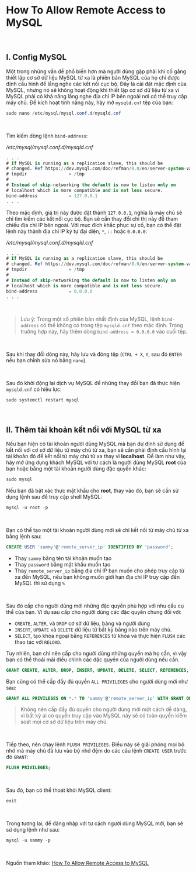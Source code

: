 # How To Allow Remote Access to MySQL

<br />

## I. Config MySQL

Một trong những vấn đề phổ biến hơn mà người dùng gặp phải khi cố gắng thiết lập cơ sở dữ liệu MySQL từ xa là phiên bản MySQL của họ chỉ được định cấu hình để lắng nghe các kết nối cục bộ. Đây là cài đặt mặc định của MySQL, nhưng nó sẽ không hoạt động khi thiết lập cơ sở dữ liệu từ xa vì MySQL phải có khả năng lắng nghe địa chỉ IP bên ngoài nơi có thể truy cập máy chủ. Để kích hoạt tính năng này, hãy mở `mysqld.cnf` tệp của bạn:

```java
sudo nano /etc/mysql/mysql.conf.d/mysqld.cnf
```

<br />

Tìm kiếm dòng lệnh `bind-address`:

*/etc/mysql/mysql.conf.d/mysqld.cnf*
```sql
. . .
# If MySQL is running as a replication slave, this should be
# changed. Ref https://dev.mysql.com/doc/refman/8.0/en/server-system-variables.html#sysvar_tmpdir
# tmpdir                = /tmp
#
# Instead of skip-networking the default is now to listen only on
# localhost which is more compatible and is not less secure.
bind-address            = 127.0.0.1
. . .
```

Theo mặc định, giá trị này được đặt thành `127.0.0.1`, nghĩa là máy chủ sẽ chỉ tìm kiếm các kết nối cục bộ. Bạn sẽ cần thay đổi chỉ thị này để tham chiếu địa chỉ IP bên ngoài. Với mục đích khắc phục sự cố, bạn có thể đặt lệnh này thành địa chỉ IP ký tự đại diện, `*`, `::` hoặc `0.0.0.0`:

*/etc/mysql/mysql.conf.d/mysqld.cnf*
```sql
. . .
# If MySQL is running as a replication slave, this should be
# changed. Ref https://dev.mysql.com/doc/refman/8.0/en/server-system-variables.html#sysvar_tmpdir
# tmpdir                = /tmp
#
# Instead of skip-networking the default is now to listen only on
# localhost which is more compatible and is not less secure.
bind-address            = 0.0.0.0
. . .
```

<br />

> Lưu ý: Trong một số phiên bản nhất định của MySQL, lệnh `bind-address` có thể không có trong tệp `mysqld.cnf` theo mặc định. Trong trường hợp này, hãy thêm dòng `bind-address = 0.0.0.0` vào cuối tệp.
> 
<br />

Sau khi thay đổi dòng này, hãy lưu và đóng tệp (`CTRL + X`, `Y`, sau đó `ENTER` nếu bạn chỉnh sửa nó bằng `nano`).

<br />

Sau đó khởi động lại dịch vụ MySQL để những thay đổi bạn đã thực hiện `mysqld.cnf` có hiệu lực:
```sql
sudo systemctl restart mysql
```

<br />

## II. Thêm tài khoản kết nối với MySQL từ xa

Nếu bạn hiện có tài khoản người dùng MySQL mà bạn dự định sử dụng để kết nối với cơ sở dữ liệu từ máy chủ từ xa, bạn sẽ cần phải định cấu hình lại tài khoản đó để kết nối từ máy chủ từ xa thay vì __localhost__. Để làm như vậy, hãy mở ứng dụng khách MySQL với tư cách là người dùng MySQL __root__ của bạn hoặc bằng một tài khoản người dùng đặc quyền khác:
```sql
sudo mysql
```

Nếu bạn đã bật xác thực mật khẩu cho __root__, thay vào đó, bạn sẽ cần sử dụng lệnh sau để truy cập shell MySQL:
```sql
mysql -u root -p
```

<br />

Bạn có thể tạo một tài khoản người dùng mới sẽ chỉ kết nối từ máy chủ từ xa bằng lệnh sau:
```sql
CREATE USER 'sammy'@'remote_server_ip' IDENTIFIED BY 'password';
```

- Thay `sammy` bằng tên tài khoản muốn tạo
- Thay `password` bằng mật khẩu muốn tạo
- Thay `remote_server_ip` bằng địa chỉ IP bạn muốn cho phép truy cập từ xa đến MySQL, nếu bạn không muốn giới hạn địa chỉ IP truy cập đến MySQL thì sử dụng `%`

<br />

Sau đó cấp cho người dùng mới những đặc quyền phù hợp với nhu cầu cụ thể của bạn. 
Ví dụ sau cấp cho người dùng các đặc quyền chung đối với:
- `CREATE`, `ALTER`, và `DROP` cơ sở dữ liệu, bảng và người dùng
- `INSERT`, `UPDATE` và `DELETE` dữ liệu từ bất kỳ bảng nào trên máy chủ.
- `SELECT`, tạo khóa ngoại bằng `REFERENCES` từ khóa và thực hiện `FLUSH` các thao tác với `RELOAD`.
  
Tuy nhiên, bạn chỉ nên cấp cho người dùng những quyền mà họ cần, vì vậy bạn có thể thoải mái điều chỉnh các đặc quyền của người dùng nếu cần.
```sql
GRANT CREATE, ALTER, DROP, INSERT, UPDATE, DELETE, SELECT, REFERENCES, RELOAD ON *.* TO 'sammy'@'remote_server_ip' WITH GRANT OPTION;
```

Bạn cũng có thể cấp đầy đủ quyền `ALL PRIVILEGES` cho người dùng mới như sau:
```sql
GRANT ALL PRIVILEGES ON *.* TO 'sammy'@'remote_server_ip' WITH GRANT OPTION;
```

> Không nên cấp đầy đủ quyền cho người dùng mới một cách dễ dàng, vì bất kỳ ai có quyền truy cập vào MySQL này sẽ có toàn quyền kiểm soát mọi cơ sở dữ liệu trên máy chủ.

<br />

Tiếp theo, nên chạy lệnh `FLUSH PRIVILEGES`. Điều này sẽ giải phóng mọi bộ nhớ mà máy chủ đã lưu vào bộ nhớ đệm do các câu lệnh `CREATE USER` trước đó `GRANT`:
```sql
FLUSH PRIVILEGES;
```

<br />

Sau đó, bạn có thể thoát khỏi MySQL client:
```sql
exit
```

<br />

Trong tương lai, để đăng nhập với tư cách người dùng MySQL mới, bạn sẽ sử dụng lệnh như sau:
```sql
mysql -u sammy -p
```

<br />

Nguồn tham khảo: [How To Allow Remote Access to MySQL](https://www.digitalocean.com/community/tutorials/how-to-allow-remote-access-to-mysql)

<br />
<br />
